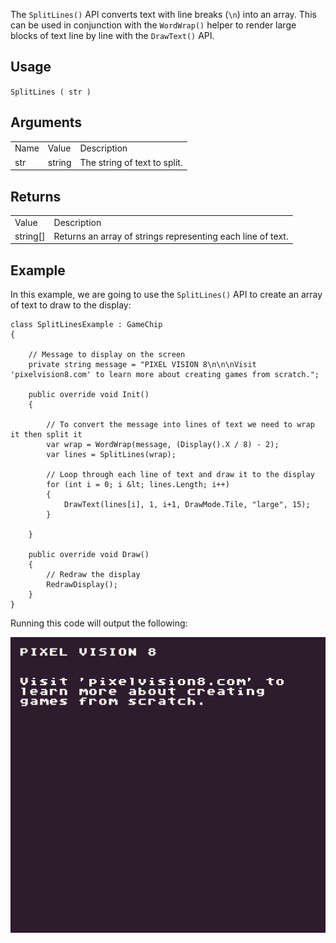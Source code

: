 The `SplitLines()` API converts text with line breaks (`\n`) into an array. This can be used in conjunction with the `WordWrap()` helper to render large blocks of text line by line with the `DrawText()` API.

## Usage

`SplitLines ( str )`

## Arguments

<table>
  <tr>
    <td>Name</td>
    <td>Value</td>
    <td>Description</td>
  </tr>
  <tr>
    <td>str</td>
    <td>string</td>
    <td>The string of text to split.</td>
  </tr>
</table>


## Returns

<table>
  <tr>
    <td>Value</td>
    <td>Description</td>
  </tr>
  <tr>
    <td>string[]</td>
    <td>Returns an array of strings representing each line of text.</td>
  </tr>
</table>


## Example

In this example, we are going to use the `SplitLines()` API to create an array of text to draw to the display:

    class SplitLinesExample : GameChip
    {
        
        // Message to display on the screen
        private string message = "PIXEL VISION 8\n\n\nVisit 'pixelvision8.com' to learn more about creating games from scratch.";

        public override void Init()
        { 

            // To convert the message into lines of text we need to wrap it then split it
            var wrap = WordWrap(message, (Display().X / 8) - 2);
            var lines = SplitLines(wrap);

            // Loop through each line of text and draw it to the display
            for (int i = 0; i &lt; lines.Length; i++)
            {
                DrawText(lines[i], 1, i+1, DrawMode.Tile, "large", 15);
            }

        }

        public override void Draw()
        { 
            // Redraw the display
            RedrawDisplay();
        }
    }

Running this code will output the following:

<p style="text-align:center"><img src="images/SplitLinesOutput_image_0.png" /></p>


